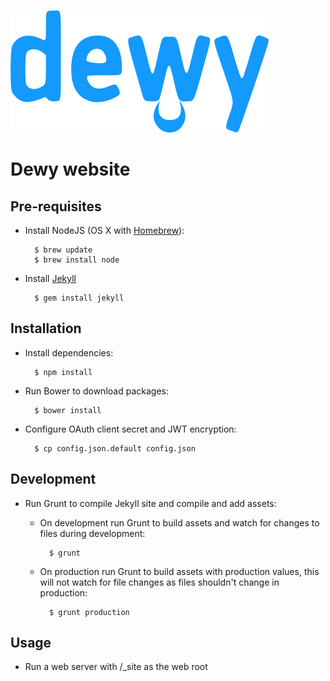 ![Dewy](static/img/dewy.png "Dewy")

# Dewy website

## Pre-requisites

* Install NodeJS (OS X with [Homebrew](https://brew.sh)):

		$ brew update
		$ brew install node

* Install [Jekyll](https://jekyllrb.com/)

		$ gem install jekyll

## Installation

* Install dependencies:

        $ npm install

* Run Bower to download packages:

        $ bower install
        
* Configure OAuth client secret and JWT encryption:

        $ cp config.json.default config.json

## Development

* Run Grunt to compile Jekyll site and compile and add assets:

    * On development run Grunt to build assets and watch for changes to files during development:

            $ grunt

    * On production run Grunt to build assets with production values, this will not watch for file changes as files shouldn't change in production:

            $ grunt production

## Usage

* Run a web server with /_site as the web root
